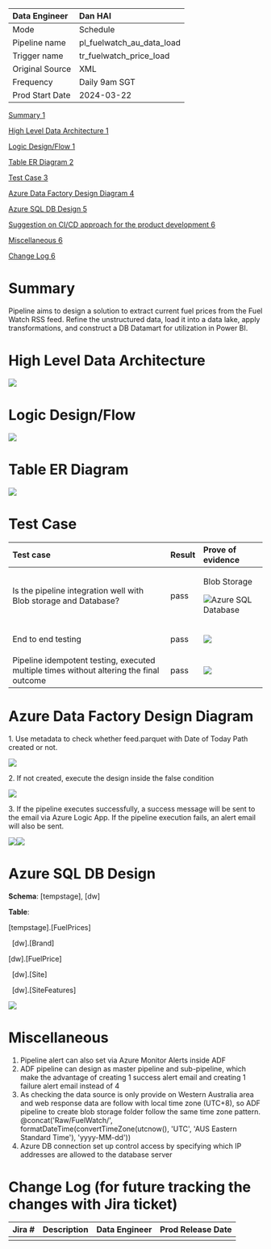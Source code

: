 ﻿|Data Engineer|Dan HAI|
| :- | :- |
|Mode|Schedule|
|Pipeline name |pl\_fuelwatch\_au\_data\_load|
|Trigger name|tr\_fuelwatch\_price\_load|
|Original Source|XML|
|Frequency |Daily 9am SGT|
|Prod Start Date|2024-03-22|

[Summary	1](#_toc122063744)

[High Level Data Architecture	1](#_toc1882525152)

[Logic Design/Flow	1](#_toc194808436)

[Table ER Diagram	2](#_toc1535665154)

[Test Case	3](#_toc1373887459)

[Azure Data Factory Design Diagram	4](#_toc1222277913)

[Azure SQL DB Design	5](#_toc143885388)

[Suggestion on CI/CD approach for the product development	6](#_toc757941834)

[Miscellaneous	6](#_toc930982026)

[Change Log	6](#_toc547309349)

# <a name="_toc122063744"></a>Summary
Pipeline aims to design a solution to extract current fuel prices from the Fuel Watch RSS feed. Refine the unstructured data, load it into a data lake, apply transformations, and construct a DB Datamart for utilization in Power BI.
# <a name="_toc1882525152"></a>High Level Data Architecture
![](Aspose.Words.d402b673-9299-4fe9-b2bf-04f1e62bd1bb.001.png)
# <a name="_toc194808436"></a>Logic Design/Flow
![](Aspose.Words.d402b673-9299-4fe9-b2bf-04f1e62bd1bb.002.png)
# <a name="_toc1535665154"></a>Table ER Diagram
![](Aspose.Words.d402b673-9299-4fe9-b2bf-04f1e62bd1bb.003.png)
# <a name="_toc1373887459"></a>Test Case

|Test case|Result|Prove of evidence|
| :- | :- | :- |
|Is the pipeline integration well with Blob storage and Database?|pass|<p>Blob Storage</p><p>![](Aspose.Words.d402b673-9299-4fe9-b2bf-04f1e62bd1bb.004.png)Azure SQL Database</p><p></p>|
|End to end testing|<p>pass</p><p></p>|![](Aspose.Words.d402b673-9299-4fe9-b2bf-04f1e62bd1bb.005.png)|
|Pipeline idempotent testing, executed multiple times without altering the final outcome|<p>pass</p><p></p>|![](Aspose.Words.d402b673-9299-4fe9-b2bf-04f1e62bd1bb.006.png)|

# <a name="_toc1222277913"></a>Azure Data Factory Design Diagram
1\. Use metadata to check whether feed.parquet with Date of Today Path created or not.

![](Aspose.Words.d402b673-9299-4fe9-b2bf-04f1e62bd1bb.007.png)

2\. If not created, execute the design inside the false condition

![](Aspose.Words.d402b673-9299-4fe9-b2bf-04f1e62bd1bb.008.png)

3\. If the pipeline executes successfully, a success message will be sent to the email via Azure Logic App. If the pipeline execution fails, an alert email will also be sent.

![](Aspose.Words.d402b673-9299-4fe9-b2bf-04f1e62bd1bb.009.png)![](Aspose.Words.d402b673-9299-4fe9-b2bf-04f1e62bd1bb.010.png)
# <a name="_toc143885388"></a>Azure SQL DB Design
**Schema**: [tempstage], [dw]

**Table**: 

[tempstage].[FuelPrices]

` `[dw].[Brand] 

[dw].[FuelPrice]

` `[dw].[Site]

` `[dw].[SiteFeatures]

![](Aspose.Words.d402b673-9299-4fe9-b2bf-04f1e62bd1bb.011.png)
# <a name="_toc930982026"></a>Miscellaneous
1. Pipeline alert can also set via Azure Monitor Alerts inside ADF
1. ADF pipeline can design as master pipeline and sub-pipeline, which make the advantage of creating 1 success alert email and creating 1 failure alert email instead of 4
1. As checking the data source is only provide on Western Australia area and web response data are follow with local time zone (UTC+8), so ADF pipeline to create blob storage folder follow the same time zone pattern.
   @concat('Raw/FuelWatch/', formatDateTime(convertTimeZone(utcnow(), 'UTC', 'AUS Eastern Standard Time'), 'yyyy-MM-dd'))
1. Azure DB connection set up control access by specifying which IP addresses are allowed to the database server

# <a name="_toc547309349"></a>Change Log (for future tracking the changes with Jira ticket)

|Jira #|Description|Data Engineer|Prod Release Date|
| :- | :- | :- | :- |
|||||

